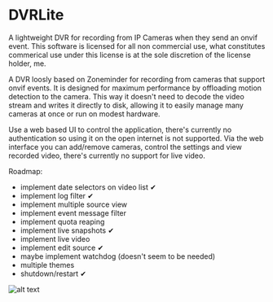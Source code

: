# DVRLite
A lightweight DVR for recording from IP Cameras when they send an onvif event. 
This software is licensed for all non commercial use, what constitutes commerical use under this license is at the sole discretion of the license holder, me.

A DVR loosly based on Zoneminder for recording from cameras that support onvif events. It is designed for maximum performance by offloading motion detection to the camera.
This way it doesn't need to decode the video stream and writes it directly to disk, allowing it to easily manage many cameras at once or run on modest hardware.

Use a web based UI to control the application, there's currently no authentication so using it on the open internet is not supported. 
Via the web interface you can add/remove cameras, control the settings and view recorded video, there's currently no support for live video.

Roadmap:
-  implement date selectors on video list ✔
-  implement log filter ✔
-  implement multiple source view
-  implement event message filter
-  implement quota reaping
-  implement live snapshots ✔
-  implement live video
-  implement edit source ✔
-  maybe implement watchdog (doesn't seem to be needed)
-  multiple themes
-  shutdown/restart ✔

![alt text](https://github.com/TheSombreroKid/DVRLite/blob/master/dvrlite.png?raw=true)
